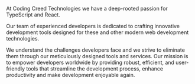 At Coding Creed Technologies we have a deep-rooted passion for TypeScript and React.

Our team of experienced developers is dedicated to crafting innovative development tools designed for these and other modern web development technologies.

We understand the challenges developers face and we strive to eliminate them through our meticulously designed tools and services. Our mission is to empower developers worldwide by providing robust, efficient, and user-friendly tools that streamline the development process, enhance productivity and make development enjoyable again.

<!---
coding-creed-technologies/coding-creed-technologies is a ✨ special ✨ repository because its `README.md` (this file) appears on your GitHub profile.
You can click the Preview link to take a look at your changes.
--->
